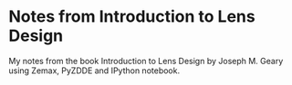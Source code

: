 Notes from Introduction to Lens Design 
======================================

My notes from the book Introduction to Lens Design by Joseph M. Geary
using Zemax, PyZDDE and IPython notebook.
